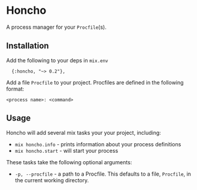 # Honcho

A process manager for your `Procfile`(s).

## Installation

Add the following to your deps in `mix.env`

```shell
  {:honcho, "~> 0.2"},
```

Add a file `Procfile` to your project. Procfiles are defined in the following
format:

```procfile
<process name>: <command>
```

## Usage

Honcho will add several mix tasks your your project, including:

  * `mix honcho.info` - prints information about your process definitions
  * `mix honcho.start` - will start your process
  
These tasks take the following optional arguments:

  * `-p, --procfile` - a path to a Procfile. This defaults to a file, `Procfile`,
    in the current working directory.
